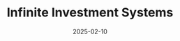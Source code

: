 ---  
layout: startup_page  
title: "Infinite Investment Systems"  
id: "infsystems.com"  
permalink: "/infiniteinvestmentsystemsinfsystems.com02102025/"  
website: "http://www.inf-systems.com"  
funding_round: "Strategic Investment"  
funding_amount: ""  
investors: "J.C. Flowers & Co."  
about: "Infinite Investment Systems Ltd. provides portfolio management solutions to the Canadian wealth management industry. Their flagship product, Harmony, is widely used by financial institutions for managing client portfolios with precision and efficiency. The company aims to expand its product offerings and services, and extend its reach."  
markets: "Fintech, Financial Services"  
hq: "Toronto, Ontario, Canada"  
founded_year: "2004"  
linkedin: "https://www.linkedin.com/company/infinite-investment-systems"  
twitter: "https://twitter.com/infinite_iis"  
instagram: ""  
facebook: ""  
crunchbase: "https://www.crunchbase.com/organization/infinite-investment-systems"  
pitchbook: "https://pitchbook.com/profiles/company/533045-71"  

date_display: "10-Feb-2025"  
date: "2025-02-10"

# SEO Optimization  
meta_title: "Infinite Investment Systems - Strategic Investment"  
meta_description: "Infinite Investment Systems, Infinite Investment Systems Ltd. provides portfolio management solutions to the Canadian wealth management industry. Their flagship product, Harmony, ..."  
meta_keywords: "Infinite Investment Systems, Fintech, Financial Services, Strategic Investment funding"  
canonical_url: "https://startup.projectstartups.com/infiniteinvestmentsystemsinfsystems.com02102025/"  
---